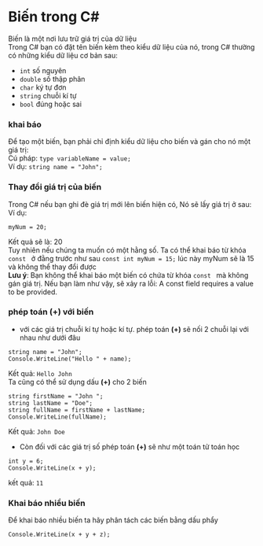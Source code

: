 # Biến trong C#
Biến là một nơi lưu trữ giá trị của dữ liệu  
Trong C# bạn có đặt tên biến kèm theo kiểu dữ liệu của nó, trong C# thường có những kiểu dữ liệu cơ bản sau:  
- `int` số nguyên  
- `double` số thập phân  
- `char` ký tự đơn  
- `string` chuỗi kí tự  
- `bool` đúng hoặc sai  
### khai báo
Để tạo một biến, bạn phải chỉ định kiểu dữ liệu cho biến và gán cho nó một giá trị:   
Cú pháp: `type variableName = value;`  
Ví dụ: `string name = "John";`
### Thay đổi giá trị của biến  
Trong C# nếu bạn ghi đè giá trị mới lên biến hiện có, Nó sẽ lấy giá trị ở sau:  
Ví dụ:  
```int myNum = 15;
myNum = 20;
```
Kết quả sẽ là: 20  
Tuy nhiên nếu chúng ta muốn có một hằng số. Ta có thể khai báo từ khóa `const ` ở đằng trước như sau `const int myNum = 15;` lúc này myNum sẽ là 15 và không thể thay đổi được  
**Lưu ý**: Bạn không thể khai báo một biến có chứa từ khóa `const ` mà không gán giá trị. Nếu bạn làm như vậy, sẽ xảy ra lỗi: A const field requires a value to be provided.  
### phép toán (+) với biến  
- với các giá trị chuỗi kí tự hoặc kí tự. phép toán **(+)** sẽ nối 2 chuỗi lại với nhau như dưới đâu  
```
string name = "John";
Console.WriteLine("Hello " + name);
```
Kết quả: `Hello John`  
Ta cũng có thể sử dụng dấu **(+)** cho 2 biến  
```
string firstName = "John ";
string lastName = "Doe";
string fullName = firstName + lastName;
Console.WriteLine(fullName);
```
Kết quả: `John Doe`  
- Còn đối với các giá trị số phép toán **(+)** sẽ như một toán tử toán học  
```int x = 5;
int y = 6;
Console.WriteLine(x + y);
```
kết quả: `11`  

### Khai báo nhiều biến  
Để khai báo nhiều biến ta hãy phân tách các biến bằng dấu phẩy  
```int x = 5, y = 6, z = 50;
Console.WriteLine(x + y + z);
```







